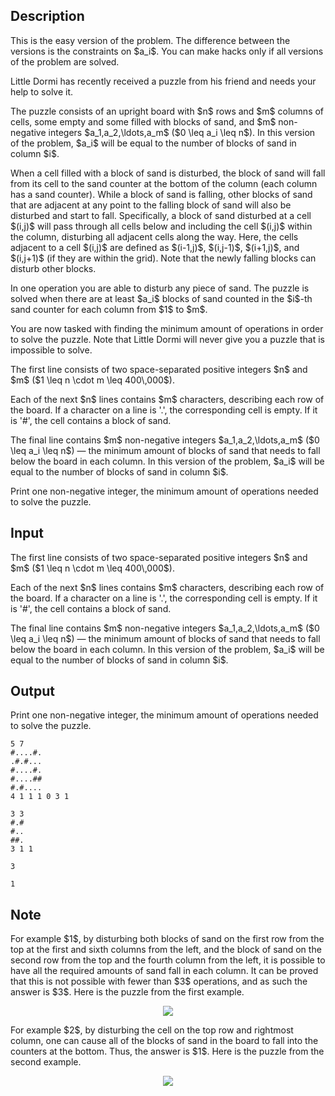 ## Description

<div><p><span class="tex-font-style-bf">This is the easy version of the problem. The difference between the versions is the constraints on $a_i$. You can make hacks only if all versions of the problem are solved.</span></p><p>Little Dormi has recently received a puzzle from his friend and needs your help to solve it. </p><p>The puzzle consists of an upright board with $n$ rows and $m$ columns of cells, some empty and some filled with blocks of sand, and $m$ non-negative integers $a_1,a_2,\ldots,a_m$ ($0 \leq a_i \leq n$). In this version of the problem, $a_i$ will be <span class="tex-font-style-bf">equal to</span> the number of blocks of sand in column $i$.</p><p>When a cell filled with a block of sand is disturbed, the block of sand will fall from its cell to the sand counter at the bottom of the column (each column has a sand counter). While a block of sand is falling, other blocks of sand that are adjacent at any point to the falling block of sand will also be disturbed and start to fall. Specifically, a block of sand disturbed at a cell $(i,j)$ will pass through all cells below and including the cell $(i,j)$ within the column, disturbing all adjacent cells along the way. Here, the cells adjacent to a cell $(i,j)$ are defined as $(i-1,j)$, $(i,j-1)$, $(i+1,j)$, and $(i,j+1)$ (if they are within the grid). Note that the newly falling blocks can disturb other blocks.</p><p>In one operation you are able to disturb any piece of sand. The puzzle is solved when there are <span class="tex-font-style-bf">at least</span> $a_i$ blocks of sand counted in the $i$-th sand counter for each column from $1$ to $m$.</p><p>You are now tasked with finding the minimum amount of operations in order to solve the puzzle. Note that Little Dormi will never give you a puzzle that is impossible to solve.</p></div><div class="input-specification"><p>The first line consists of two space-separated positive integers $n$ and $m$ ($1 \leq n \cdot m \leq 400\,000$).</p><p>Each of the next $n$ lines contains $m$ characters, describing each row of the board. If a character on a line is '<span class="tex-font-style-tt">.</span>', the corresponding cell is empty. If it is '<span class="tex-font-style-tt">#</span>', the cell contains a block of sand.</p><p>The final line contains $m$ non-negative integers $a_1,a_2,\ldots,a_m$ ($0 \leq a_i \leq n$) — the minimum amount of blocks of sand that needs to fall below the board in each column. In this version of the problem, $a_i$ will be <span class="tex-font-style-bf">equal to</span> the number of blocks of sand in column $i$.</p></div><div class="output-specification"><p>Print one non-negative integer, the minimum amount of operations needed to solve the puzzle.</p></div>

## Input

<p>The first line consists of two space-separated positive integers $n$ and $m$ ($1 \leq n \cdot m \leq 400\,000$).</p><p>Each of the next $n$ lines contains $m$ characters, describing each row of the board. If a character on a line is '<span class="tex-font-style-tt">.</span>', the corresponding cell is empty. If it is '<span class="tex-font-style-tt">#</span>', the cell contains a block of sand.</p><p>The final line contains $m$ non-negative integers $a_1,a_2,\ldots,a_m$ ($0 \leq a_i \leq n$) — the minimum amount of blocks of sand that needs to fall below the board in each column. In this version of the problem, $a_i$ will be <span class="tex-font-style-bf">equal to</span> the number of blocks of sand in column $i$.</p>

## Output

<p>Print one non-negative integer, the minimum amount of operations needed to solve the puzzle.</p>





```input1
5 7
#....#.
.#.#...
#....#.
#....##
#.#....
4 1 1 1 0 3 1
```




```input2
3 3
#.#
#..
##.
3 1 1
```




```output1
3
```




```output2
1
```



## Note

<p>For example $1$, by disturbing both blocks of sand on the first row from the top at the first and sixth columns from the left, and the block of sand on the second row from the top and the fourth column from the left, it is possible to have all the required amounts of sand fall in each column. It can be proved that this is not possible with fewer than $3$ operations, and as such the answer is $3$. Here is the puzzle from the first example.</p><center> <img class="tex-graphics" src="file://aPUWAWmg.png" style="max-width: 100.0%;max-height: 100.0%;"> </center><p>For example $2$, by disturbing the cell on the top row and rightmost column, one can cause all of the blocks of sand in the board to fall into the counters at the bottom. Thus, the answer is $1$. Here is the puzzle from the second example.</p><center> <img class="tex-graphics" src="file://G92V8Fge.png" style="max-width: 100.0%;max-height: 100.0%;"> </center>
